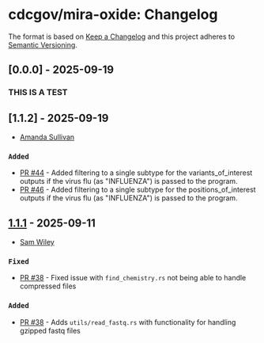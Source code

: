 # cdcgov/mira-oxide: Changelog

The format is based on [Keep a Changelog](https://keepachangelog.com/en/1.0.0/)
and this project adheres to [Semantic Versioning](https://semver.org/spec/v2.0.0.html).

## [0.0.0] - 2025-09-19
### THIS IS A TEST


## [1.1.2] - 2025-09-19

- [Amanda Sullivan](https://github.com/mandysulli)

### `Added`

- [PR #44](https://github.com/CDCgov/mira-oxide/pull/44) - Added filtering to a single subtype for the variants_of_interest outputs if the virus flu (as "INFLUENZA") is passed to the program.
- [PR #46](https://github.com/CDCgov/mira-oxide/pull/46) - Added filtering to a single subtype for the positions_of_interest outputs if the virus flu (as "INFLUENZA") is passed to the program.

## [1.1.1] - 2025-09-11

- [Sam Wiley](https://github.com/samcwiley)

### `Fixed`

- [PR #38](https://github.com/CDCgov/mira-oxide/pull/38) - Fixed issue with `find_chemistry.rs` not being able to handle compressed files

### `Added`

- [PR #38](https://github.com/CDCgov/mira-oxide/pull/38) - Adds `utils/read_fastq.rs` with functionality for handling gzipped fastq files

<!-- Versions -->

[1.1.1]: https://github.com/CDCgov/mira-oxide/compare/f824940...v1.1.1